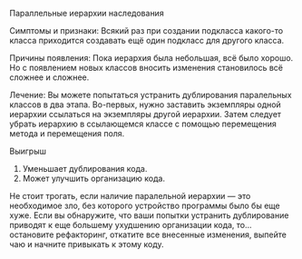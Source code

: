 Параллельные иерархии наследования

Симптомы и признаки: Всякий раз при создании подкласса какого-то класса приходится создавать ещё один подкласс для другого класса.

Причины появления: Пока иерархия была небольшая, всё было хорошо. Но с появлением новых классов вносить изменения становилось всё сложнее и сложнее.

Лечение: Вы можете попытаться устранить дублирования паралельных классов в два этапа. Во-первых, нужно заставить экземпляры одной иерархии ссылаться на экземпляры другой иерархии. Затем следует убрать иерархию в ссылающемся классе c помощью перемещения метода и перемещения поля.

Выигрыш

1. Уменьшает дублирования кода.
2. Может улучшить организацию кода.

Не стоит трогать, если наличие паралельной иерархии — это необходимое зло, без которого устройство программы было бы еще хуже. Если вы обнаружите, что ваши попытки устранить дублирование приводят к еще большему ухудшению организации кода, то... остановите рефакторинг, откатите все внесенные изменения, выпейте чаю и начните привыкать к этому коду.
